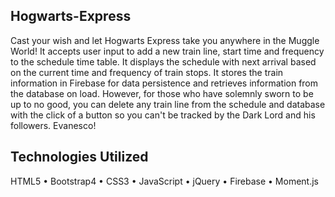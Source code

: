 ## Hogwarts-Express

Cast your wish and let Hogwarts Express take you anywhere in the Muggle World! It accepts user input to add a new train line, start time and frequency to the schedule time table. It displays the schedule with next arrival based on the current time and frequency of train stops. It stores the train information in Firebase for data persistence and retrieves information from the database on load. However, for those who have solemnly sworn to be up to no good, you can delete any train line from the schedule and database with the click of a button so you can't be tracked by the Dark Lord and his followers. Evanesco!

## Technologies Utilized
HTML5 • Bootstrap4 • CSS3 • JavaScript • jQuery • Firebase • Moment.js
